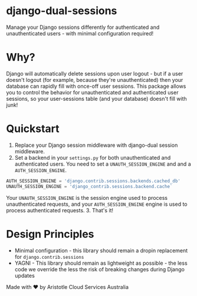 # django-dual-sessions
Manage your Django sessions differently for authenticated and unauthenticated users - with minimal configuration required!

# Why?
Django will automatically delete sessions upon user logout - but if a user doesn't
logout (for example, because they're unauthenticated) then your database can rapidly fill
with once-off user sessions. This package allows you to control the behavior for unauthenticated
and authenticated user sessions, so your user-sessions table (and your database) doesn't fill with junk!

# Quickstart
1. Replace your Django session middleware with django-dual session middleware.
2. Set a backend in your `settings.py` for both unauthenticated and authenticated users. You need to set a `UNAUTH_SESSION_ENGINE` and
and a `AUTH_SESSION_ENGINE`.

```python 
AUTH_SESSION_ENGINE = 'django.contrib.sessions.backends.cached_db'
UNAUTH_SESSION_ENGINE = 'django_contrib.sessions.backend.cache`
```
Your `UNAUTH_SESSION_ENGINE` is the session engine used to process unauthenticated requests, and your `AUTH_SESSION_ENGINE`
engine is used to process authenticated requests.
3. That's it!

# Design Principles
* Minimal configuration - this library should remain a dropin replacement for `django.contrib.sessions`
* YAGNI - This library should remain as lightweight as possible - the less code we override the less the risk of breaking
  changes during Django updates

Made with ❤ by Aristotle Cloud Services Australia
